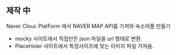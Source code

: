 ## 제작 中

Naver Clouc PlatForm 에서 NAVER MAP API를 가져와 숙소어플 만들기

+ mocky 사이트에서 직접만든 json 파일을 url 형태로 변환.
+ PlaceHoler 사이트에서 특정사이즈에 맞는 이미지 파일 가져옴.